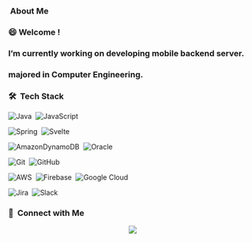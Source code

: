 ### &nbsp;About Me
### 😄 Welcome !
### I’m currently working on developing mobile backend server.
### majored in Computer Engineering.

### 🛠 &nbsp;Tech Stack

![Java](https://img.shields.io/badge/-Java-05122A?style=flat&logo=Java&logoColor=FFA518)&nbsp;
![JavaScript](https://img.shields.io/badge/-JavaScript-05122A?style=flat&logo=javascript)&nbsp;

![Spring](https://img.shields.io/badge/spring-%236DB33F.svg?style=flat&logo=spring&logoColor=white)&nbsp;
![Svelte](https://img.shields.io/badge/svelte-%23f1413d.svg?style=flat&logo=svelte&logoColor=white)&nbsp;

![AmazonDynamoDB](https://img.shields.io/badge/Amazon%20DynamoDB-4053D6?style=flat&logo=Amazon%20DynamoDB&logoColor=white)&nbsp;
![Oracle](https://img.shields.io/badge/Oracle-F80000?style=flat&logo=oracle&logoColor=white)&nbsp;

![Git](https://img.shields.io/badge/-Git-05122A?style=flat&logo=git)&nbsp;
![GitHub](https://img.shields.io/badge/-GitHub-05122A?style=flat&logo=github)&nbsp;

![AWS](https://img.shields.io/badge/AWS-%23FF9900.svg?style=flat&logo=amazon-aws&logoColor=white)&nbsp;
![Firebase](https://img.shields.io/badge/firebase-%23039BE5.svg?style=flat&logo=firebase)&nbsp;
![Google Cloud](https://img.shields.io/badge/GoogleCloud-%234285F4.svg?style=flat&logo=google-cloud&logoColor=white)&nbsp;

![Jira](https://img.shields.io/badge/jira-%230A0FFF.svg?style=flat&logo=jira&logoColor=white)&nbsp;
![Slack](https://img.shields.io/badge/Slack-4A154B?style=flat&logo=slack&logoColor=white)&nbsp;

### 💬 &nbsp;Connect with Me


<p align="center">
<a href="mailto:jojun9475@gmail.com"><img src="https://img.shields.io/badge/-To_Gmail-D14836?style=flat&logo=Gmail&logoColor=white"/></a>
</p>








<!--
**jojun94/jojun94** is a ✨ _special_ ✨ repository because its `README.md` (this file) appears on your GitHub profile.

Here are some ideas to get you started:

- 🔭 I’m currently working on ...
- 🌱 I’m currently learning ...
- 👯 I’m looking to collaborate on ...
- 🤔 I’m looking for help with ...
- 💬 Ask me about ...
- 📫 How to reach me: ...
- 😄 Pronouns: ...
- ⚡ Fun fact: ...
-->
